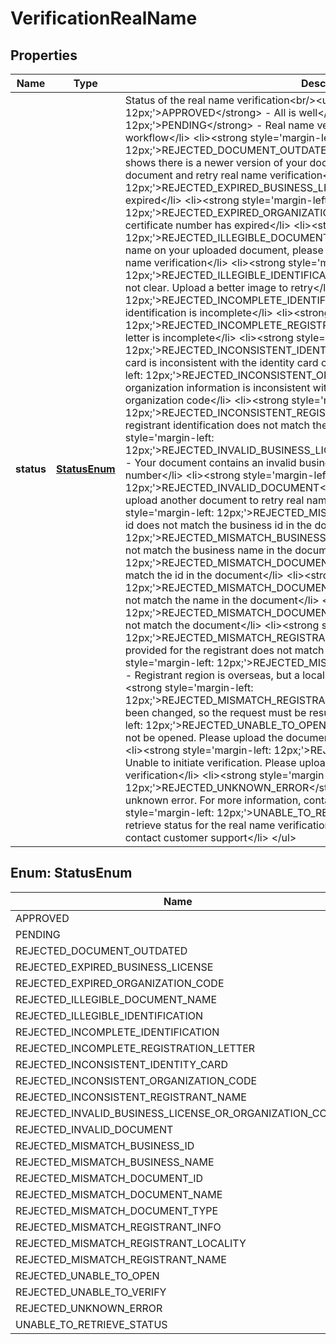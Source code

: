 

# VerificationRealName


## Properties

| Name | Type | Description | Notes |
|------------ | ------------- | ------------- | -------------|
|**status** | [**StatusEnum**](#StatusEnum) | Status of the real name verification&lt;br/&gt;&lt;ul&gt; &lt;li&gt;&lt;strong style&#x3D;&#39;margin-left: 12px;&#39;&gt;APPROVED&lt;/strong&gt; - All is well&lt;/li&gt; &lt;li&gt;&lt;strong style&#x3D;&#39;margin-left: 12px;&#39;&gt;PENDING&lt;/strong&gt; - Real name verification is working its way through the workflow&lt;/li&gt; &lt;li&gt;&lt;strong style&#x3D;&#39;margin-left: 12px;&#39;&gt;REJECTED_DOCUMENT_OUTDATED&lt;/strong&gt; - Local government verification shows there is a newer version of your document.  Upload the latest version of the document and retry real name verification&lt;/li&gt; &lt;li&gt;&lt;strong style&#x3D;&#39;margin-left: 12px;&#39;&gt;REJECTED_EXPIRED_BUSINESS_LICENSE&lt;/strong&gt; - Business license is expired&lt;/li&gt; &lt;li&gt;&lt;strong style&#x3D;&#39;margin-left: 12px;&#39;&gt;REJECTED_EXPIRED_ORGANIZATION_CODE&lt;/strong&gt; - Organization code certificate number has expired&lt;/li&gt; &lt;li&gt;&lt;strong style&#x3D;&#39;margin-left: 12px;&#39;&gt;REJECTED_ILLEGIBLE_DOCUMENT_NAME&lt;/strong&gt; - There isn’t a clear name on your uploaded document, please upload a different document to retry real name verification&lt;/li&gt; &lt;li&gt;&lt;strong style&#x3D;&#39;margin-left: 12px;&#39;&gt;REJECTED_ILLEGIBLE_IDENTIFICATION&lt;/strong&gt; - Registrant identification is not clear.  Upload a better image to retry&lt;/li&gt; &lt;li&gt;&lt;strong style&#x3D;&#39;margin-left: 12px;&#39;&gt;REJECTED_INCOMPLETE_IDENTIFICATION&lt;/strong&gt; - Registrant identification is incomplete&lt;/li&gt; &lt;li&gt;&lt;strong style&#x3D;&#39;margin-left: 12px;&#39;&gt;REJECTED_INCOMPLETE_REGISTRATION_LETTER&lt;/strong&gt; - Registration letter is incomplete&lt;/li&gt; &lt;li&gt;&lt;strong style&#x3D;&#39;margin-left: 12px;&#39;&gt;REJECTED_INCONSISTENT_IDENTITY_CARD&lt;/strong&gt; - Provided identity card is inconsistent with the identity card on record&lt;/li&gt; &lt;li&gt;&lt;strong style&#x3D;&#39;margin-left: 12px;&#39;&gt;REJECTED_INCONSISTENT_ORGANIZATION_CODE&lt;/strong&gt; - Provided organization information is inconsistent with the results obtained using the submitted organization code&lt;/li&gt; &lt;li&gt;&lt;strong style&#x3D;&#39;margin-left: 12px;&#39;&gt;REJECTED_INCONSISTENT_REGISTRANT_NAME&lt;/strong&gt; - Name on the registrant identification does not match the name in the system&lt;/li&gt; &lt;li&gt;&lt;strong style&#x3D;&#39;margin-left: 12px;&#39;&gt;REJECTED_INVALID_BUSINESS_LICENSE_OR_ORGANIZATION_CODE&lt;/strong&gt; - Your document contains an invalid business license or organization code certificate number&lt;/li&gt; &lt;li&gt;&lt;strong style&#x3D;&#39;margin-left: 12px;&#39;&gt;REJECTED_INVALID_DOCUMENT&lt;/strong&gt; - Document is invalid.  Please upload another document to retry real name verification&lt;/li&gt; &lt;li&gt;&lt;strong style&#x3D;&#39;margin-left: 12px;&#39;&gt;REJECTED_MISMATCH_BUSINESS_ID&lt;/strong&gt; - Business id does not match the business id in the document&lt;/li&gt; &lt;li&gt;&lt;strong style&#x3D;&#39;margin-left: 12px;&#39;&gt;REJECTED_MISMATCH_BUSINESS_NAME&lt;/strong&gt; - Business name does not match the business name in the document&lt;/li&gt; &lt;li&gt;&lt;strong style&#x3D;&#39;margin-left: 12px;&#39;&gt;REJECTED_MISMATCH_DOCUMENT_ID&lt;/strong&gt; - Document id does not match the id in the document&lt;/li&gt; &lt;li&gt;&lt;strong style&#x3D;&#39;margin-left: 12px;&#39;&gt;REJECTED_MISMATCH_DOCUMENT_NAME&lt;/strong&gt; - Document name does not match the name in the document&lt;/li&gt; &lt;li&gt;&lt;strong style&#x3D;&#39;margin-left: 12px;&#39;&gt;REJECTED_MISMATCH_DOCUMENT_TYPE&lt;/strong&gt; - Document type does not match the document&lt;/li&gt; &lt;li&gt;&lt;strong style&#x3D;&#39;margin-left: 12px;&#39;&gt;REJECTED_MISMATCH_REGISTRANT_INFO&lt;/strong&gt; - The information provided for the registrant does not match the document&lt;/li&gt; &lt;li&gt;&lt;strong style&#x3D;&#39;margin-left: 12px;&#39;&gt;REJECTED_MISMATCH_REGISTRANT_LOCALITY&lt;/strong&gt; - Registrant region is overseas, but a local identity document was provided&lt;/li&gt; &lt;li&gt;&lt;strong style&#x3D;&#39;margin-left: 12px;&#39;&gt;REJECTED_MISMATCH_REGISTRANT_NAME&lt;/strong&gt; - Registrant name has been changed, so the request must be resubmitted&lt;/li&gt; &lt;li&gt;&lt;strong style&#x3D;&#39;margin-left: 12px;&#39;&gt;REJECTED_UNABLE_TO_OPEN&lt;/strong&gt; - Registrant identification could not be opened.  Please upload the document again to retry real name verification&lt;/li&gt; &lt;li&gt;&lt;strong style&#x3D;&#39;margin-left: 12px;&#39;&gt;REJECTED_UNABLE_TO_VERIFY&lt;/strong&gt; - Unable to initiate verification.  Please upload the document again to retry real name verification&lt;/li&gt; &lt;li&gt;&lt;strong style&#x3D;&#39;margin-left: 12px;&#39;&gt;REJECTED_UNKNOWN_ERROR&lt;/strong&gt; - Document was rejected due to an unknown error. For more information, contact customer support&lt;/li&gt; &lt;li&gt;&lt;strong style&#x3D;&#39;margin-left: 12px;&#39;&gt;UNABLE_TO_RETRIEVE_STATUS&lt;/strong&gt; - Unable to retrieve status for the real name verification process.  Retry, if this status persists, contact customer support&lt;/li&gt; &lt;/ul&gt; |  |



## Enum: StatusEnum

| Name | Value |
|---- | -----|
| APPROVED | &quot;APPROVED&quot; |
| PENDING | &quot;PENDING&quot; |
| REJECTED_DOCUMENT_OUTDATED | &quot;REJECTED_DOCUMENT_OUTDATED&quot; |
| REJECTED_EXPIRED_BUSINESS_LICENSE | &quot;REJECTED_EXPIRED_BUSINESS_LICENSE&quot; |
| REJECTED_EXPIRED_ORGANIZATION_CODE | &quot;REJECTED_EXPIRED_ORGANIZATION_CODE&quot; |
| REJECTED_ILLEGIBLE_DOCUMENT_NAME | &quot;REJECTED_ILLEGIBLE_DOCUMENT_NAME&quot; |
| REJECTED_ILLEGIBLE_IDENTIFICATION | &quot;REJECTED_ILLEGIBLE_IDENTIFICATION&quot; |
| REJECTED_INCOMPLETE_IDENTIFICATION | &quot;REJECTED_INCOMPLETE_IDENTIFICATION&quot; |
| REJECTED_INCOMPLETE_REGISTRATION_LETTER | &quot;REJECTED_INCOMPLETE_REGISTRATION_LETTER&quot; |
| REJECTED_INCONSISTENT_IDENTITY_CARD | &quot;REJECTED_INCONSISTENT_IDENTITY_CARD&quot; |
| REJECTED_INCONSISTENT_ORGANIZATION_CODE | &quot;REJECTED_INCONSISTENT_ORGANIZATION_CODE&quot; |
| REJECTED_INCONSISTENT_REGISTRANT_NAME | &quot;REJECTED_INCONSISTENT_REGISTRANT_NAME&quot; |
| REJECTED_INVALID_BUSINESS_LICENSE_OR_ORGANIZATION_CODE | &quot;REJECTED_INVALID_BUSINESS_LICENSE_OR_ORGANIZATION_CODE&quot; |
| REJECTED_INVALID_DOCUMENT | &quot;REJECTED_INVALID_DOCUMENT&quot; |
| REJECTED_MISMATCH_BUSINESS_ID | &quot;REJECTED_MISMATCH_BUSINESS_ID&quot; |
| REJECTED_MISMATCH_BUSINESS_NAME | &quot;REJECTED_MISMATCH_BUSINESS_NAME&quot; |
| REJECTED_MISMATCH_DOCUMENT_ID | &quot;REJECTED_MISMATCH_DOCUMENT_ID&quot; |
| REJECTED_MISMATCH_DOCUMENT_NAME | &quot;REJECTED_MISMATCH_DOCUMENT_NAME&quot; |
| REJECTED_MISMATCH_DOCUMENT_TYPE | &quot;REJECTED_MISMATCH_DOCUMENT_TYPE&quot; |
| REJECTED_MISMATCH_REGISTRANT_INFO | &quot;REJECTED_MISMATCH_REGISTRANT_INFO&quot; |
| REJECTED_MISMATCH_REGISTRANT_LOCALITY | &quot;REJECTED_MISMATCH_REGISTRANT_LOCALITY&quot; |
| REJECTED_MISMATCH_REGISTRANT_NAME | &quot;REJECTED_MISMATCH_REGISTRANT_NAME&quot; |
| REJECTED_UNABLE_TO_OPEN | &quot;REJECTED_UNABLE_TO_OPEN&quot; |
| REJECTED_UNABLE_TO_VERIFY | &quot;REJECTED_UNABLE_TO_VERIFY&quot; |
| REJECTED_UNKNOWN_ERROR | &quot;REJECTED_UNKNOWN_ERROR&quot; |
| UNABLE_TO_RETRIEVE_STATUS | &quot;UNABLE_TO_RETRIEVE_STATUS&quot; |



